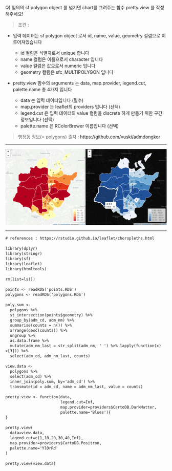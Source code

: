 Q) 임의의 sf polygon object 를 넘기면 chart를 그려주는 함수 pretty.view 를 작성해주세요!
  
> 조건 :
  
- 입력 데이터는 sf polygon object 로서 id, name, value, geometry 컬럼으로 이루어져있습니다
  - id 컬럼은 식별자로서 unique 합니다
  - name 컬럼은 이름으로서 character 입니다
  - value 컬럼은 값으로서 numeric 입니다
  - geometry 컬럼은 sfc_MULTIPOLYGON 입니다

- pretty.view 함수의 arguments 는 data, map.provider, legend.cut, palette.name 총 4가지 입니다
  - data 는 입력 데이터입니다 (필수)
  - map.provider 는 leaflet의 providers 입니다 (선택)
  - legend.cut 은 입력 데이터의 value 컬럼을 discrete 하게 만들기 위한 구간 정보입니다 (선택)
  - palette.name 은 RColorBrewer 이름입니다 (선택)

> 행정동 정보(= polygons) 출처 : https://github.com/vuski/admdongkor

---
  
![result!](leaflet_etude_result.PNG) 

---
  
```{r}
# references : https://rstudio.github.io/leaflet/choropleths.html

library(dplyr)
library(stringr)
library(sf)
library(leaflet)
library(htmltools)

rm(list=ls())

points <- readRDS('points.RDS')
polygons <- readRDS('polygons.RDS')

poly.sum <-
  polygons %>%
  st_intersection(points$geometry) %>% 
  group_by(adm_cd, adm_nm) %>%
  summarise(counts = n()) %>%
  arrange(desc(counts)) %>%
  ungroup %>%
  as.data.frame %>%
  mutate(adm_nm_last = str_split(adm_nm, ' ') %>% lapply(function(x) x[3])) %>%
  select(adm_cd, adm_nm_last, counts)

view.data <-
  polygons %>%
  select(adm_cd) %>%
  inner_join(poly.sum, by='adm_cd') %>%
  transmute(id = adm_cd, name = adm_nm_last, value = counts)

pretty.view <- function(data, 
                        legend.cut=Inf, 
                        map.provider=providers$CartoDB.DarkMatter, 
                        palette.name='Blues'){
}

pretty.view(
  data=view.data, 
  legend.cut=c(1,10,20,30,40,Inf), 
  map.provider=providers$CartoDB.Positron,
  palette.name='YlOrRd'
)

pretty.view(view.data)
```
